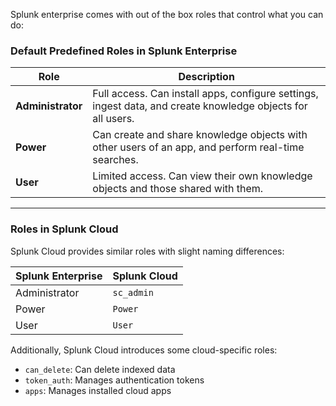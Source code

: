 Splunk enterprise comes with out of the box roles that control what you can do:

### Default Predefined Roles in Splunk Enterprise

| Role          | Description                                                                 |
|---------------|-----------------------------------------------------------------------------|
| **Administrator** | Full access. Can install apps, configure settings, ingest data, and create knowledge objects for all users. |
| **Power**         | Can create and share knowledge objects with other users of an app, and perform real-time searches. |
| **User**          | Limited access. Can view their own knowledge objects and those shared with them. |

---

### Roles in Splunk Cloud

Splunk Cloud provides similar roles with slight naming differences:

| Splunk Enterprise | Splunk Cloud |
|-------------------|--------------|
| Administrator     | `sc_admin`   |
| Power             | `Power`      |
| User              | `User`       |

Additionally, Splunk Cloud introduces some cloud-specific roles:

- `can_delete`: Can delete indexed data
- `token_auth`: Manages authentication tokens
- `apps`: Manages installed cloud apps
